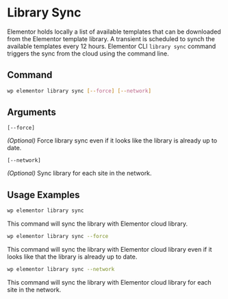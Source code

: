 # Library Sync
 
<Badge type="tip" vertical="top" text="Elementor Core" /> <Badge type="warning" vertical="top" text="Advanced" />

Elementor holds locally a list of available templates that can be downloaded from the Elementor template library. A transient is scheduled to synch the available templates every 12 hours. Elementor CLI `library sync` command triggers the sync from the cloud using the command line.

## Command

```bash
wp elementor library sync [--force] [--network]
```

## Arguments

`[--force]`

_(Optional)_ Force library sync even if it looks like the library is already up to date.

`[--network]`

_(Optional)_ Sync library for each site in the network.

## Usage Examples

```bash
wp elementor library sync
```

This command will sync the library with Elementor cloud library.

```bash
wp elementor library sync --force
```

This command will sync the library with Elementor cloud library even if it looks like that the library is already up to date.

```bash
wp elementor library sync --network
```

This command will sync the library with Elementor cloud library for each site in the network.

